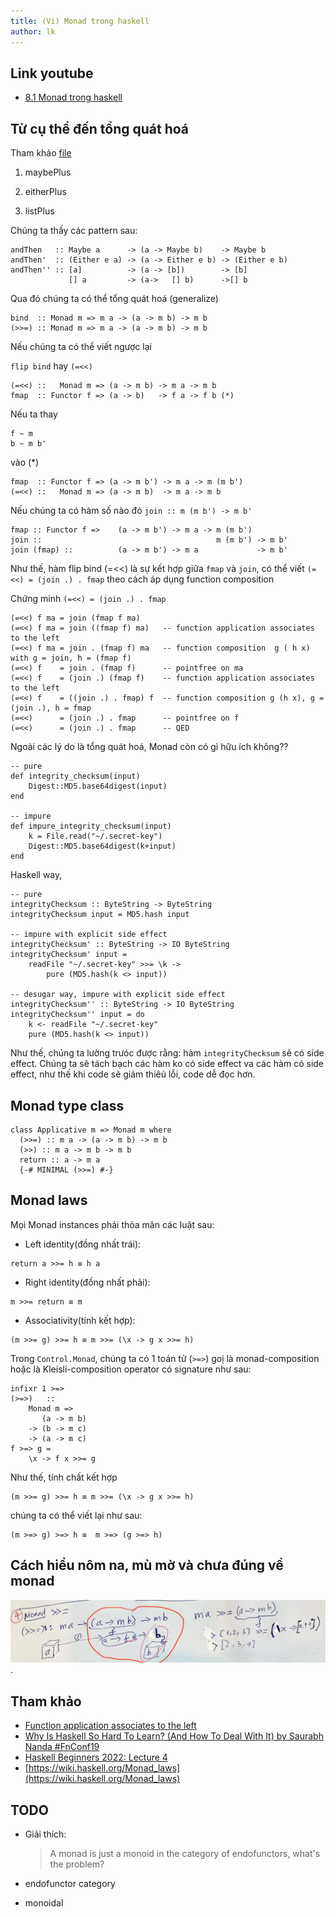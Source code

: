 ```yaml
---
title: (Vi) Monad trong haskell
author: lk
---
```


## Link youtube

- [8.1 Monad trong haskell](https://youtu.be/LhGxO9-tKzg "monad trong haskell")

## Từ cụ thể đến tổng quát hoá

Tham khảo [file](https://gitlab.com/ahaxu/haskell-tutorial-vietnamese/-/blob/master/overview/8_monad.hs)  

1. maybePlus

2. eitherPlus

3. listPlus

Chúng ta thấy các pattern sau:

```
andThen   :: Maybe a      -> (a -> Maybe b)    -> Maybe b
andThen'  :: (Either e a) -> (a -> Either e b) -> (Either e b)
andThen'' :: [a]          -> (a -> [b])        -> [b]   
             [] a         -> (a->   [] b)      ->[] b
```

Qua đó chúng ta có thể tổng quát hoá (generalize)

```
bind  :: Monad m => m a -> (a -> m b) -> m b
(>>=) :: Monad m => m a -> (a -> m b) -> m b
```

Nếu chúng ta có thể viết ngược lại

`flip bind` hay `(=<<)`

```
(=<<) ::   Monad m => (a -> m b) -> m a -> m b
fmap  :: Functor f => (a -> b)   -> f a -> f b (*)

```

Nếu ta thay

    f ~ m
    b ~ m b'

vào (*)

```
fmap  :: Functor f => (a -> m b') -> m a -> m (m b')
(=<<) ::   Monad m => (a -> m b)  -> m a -> m b

```

Nếu chúng ta có hàm số nào đó  `join :: m (m b') -> m b'`

```
fmap :: Functor f =>    (a -> m b') -> m a -> m (m b')
join ::                                       m (m b') -> m b'
join (fmap) ::          (a -> m b') -> m a             -> m b'
```

Như thế, hàm flip bind (=<<) là sự kết hợp giữa `fmap` và `join`, có thể viết `(=<<) = (join .) . fmap` theo cách áp dụng function composition

Chứng minh `(=<<) = (join .) . fmap` 

```
(=<<) f ma = join (fmap f ma)
(=<<) f ma = join ((fmap f) ma)   -- function application associates to the left
(=<<) f ma = join . (fmap f) ma   -- function composition  g ( h x) with g = join, h = (fmap f)
(=<<) f    = join . (fmap f)      -- pointfree on ma
(=<<) f    = (join .) (fmap f)    -- function application associates to the left
(=<<) f    = ((join .) . fmap) f  -- function composition g (h x), g = (join .), h = fmap
(=<<)      = (join .) . fmap      -- pointfree on f
(=<<)      = (join .) . fmap      -- QED
```      

Ngoài các lý do là tổng quát hoá, Monad còn có gì hữu ích không??

```
-- pure
def integrity_checksum(input)
    Digest::MD5.base64digest(input)
end

-- impure
def impure_integrity_checksum(input)
    k = File.read("~/.secret-key")
    Digest::MD5.base64digest(k+input)
end
```

Haskell way,
```
-- pure
integrityChecksum :: ByteString -> ByteString
integrityChecksum input = MD5.hash input

-- impure with explicit side effect
integrityChecksum' :: ByteString -> IO ByteString
integrityChecksum' input = 
    readFile "~/.secret-key" >>= \k ->
        pure (MD5.hash(k <> input))

-- desugar way, impure with explicit side effect
integrityChecksum'' :: ByteString -> IO ByteString
integrityChecksum'' input = do
    k <- readFile "~/.secret-key" 
    pure (MD5.hash(k <> input))
```

Như thế, chúng ta lường trưóc được rằng: hàm `integrityChecksum` sẽ có side effect.
Chúng ta sẽ tách bạch các hàm ko có side effect va các hàm có side effect, như thế khi code sẽ giảm thiêủ lỗi, code dễ đọc hơn. 

## Monad type class

```
class Applicative m => Monad m where
  (>>=) :: m a -> (a -> m b) -> m b
  (>>) :: m a -> m b -> m b
  return :: a -> m a
  {-# MINIMAL (>>=) #-}
```

## Monad laws
Mọi Monad instances phải thỏa mãn các luật sau:

- Left identity(đồng nhất trái):
```
return a >>= h ≡ h a
```
- Right identity(đồng nhất phải):
```
m >>= return ≡ m
```
- Associativity(tính kết hợp):
```
(m >>= g) >>= h ≡ m >>= (\x -> g x >>= h)
```

Trong `Control.Monad`, chúng ta có 1 toán tử (`>=>`) goị là monad-composition hoặc là Kleisli-composition operator có signature như sau:
```
infixr 1 >=>
(>=>)   ::
    Monad m =>
       (a -> m b)
    -> (b -> m c)
    -> (a -> m c)
f >=> g =
    \x -> f x >>= g
```

Như thế, tính chất kết hợp
```
(m >>= g) >>= h ≡ m >>= (\x -> g x >>= h)
```
chúng ta có thể viết lại như sau:
```
(m >=> g) >=> h ≡  m >=> (g >=> h)
```

## Cách hiểu nôm na, mù mờ và chưa đúng về monad
![Hiểu sai về monad trong haskell](../images/2022_08_28_monad_hieu_sai_ve_monad.png "hieu sai ve monad trong haskell").


## Tham khảo
- [Function application associates to the left](https://www.haskell.org/tutorial/functions.html)
- [Why Is Haskell So Hard To Learn? (And How To Deal With It) by Saurabh Nanda #FnConf19
](https://www.youtube.com/watch?v=JKJaD7E6WxE)
- [Haskell Beginners 2022: Lecture 4
](https://www.youtube.com/watch?v=12D4Y2Hdnhg)
- [https://wiki.haskell.org/Monad_laws](https://wiki.haskell.org/Monad_laws)

## TODO

- Giải thích:
    >A monad is just a monoid in the category of endofunctors, what's the problem?

- endofunctor category
- monoidal 

